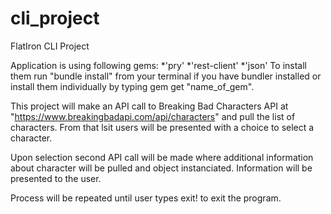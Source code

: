 # cli_project

FlatIron CLI Project

Application is using following gems:
    *'pry'
    *'rest-client'
    *'json'
To install them run "bundle install" from your terminal if you have bundler installed or install them individually by typing gem get "name_of_gem".

This project will make an API call to Breaking Bad Characters API at "https://www.breakingbadapi.com/api/characters" and pull the list of characters. From that lsit users will be presented with a choice to select a character.

Upon selection second API call will be made where additional information about character will be pulled and object instanciated. Information will be presented to the user.

Process will be repeated until user types exit! to exit the program.